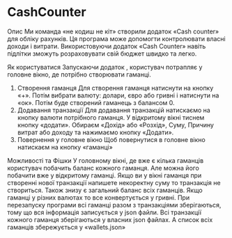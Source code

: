 # CashCounter

Опис
Ми команда «не кодиш не кіт» створили додаток
 «Cash counter» для обліку рахунків. 
Ця програма може допомогти контролювати власні доходи і витрати. 
Використовуючи додаток «Cash Counter» навіть підлітки зможуть розраховувати свій бюджет швидко та легко.

Як користуватися
Запускаючи додаток , користувач потрапляє  у головне вікно, де потрібно створювати гаманці.

1.	 Створення гаманця
Для створення гаманця натиснути на кнопку «+». Потім вибрати валюту: долари, євро або гривні і натиснути на «ок». Потім буде створений гаманець з балансом 0.
2.	 Додавання транзакції
Для додавання транзакцій натискаємо на кнопку валюти потрібного гаманця. У відкритому вікні тиснем кнопку «додати». Обираєм «Дохід» або «Розхід», Суму, Причину витрат або доходу та нажимаємо кнопку «Додати».
3.	 Повернення у головне вікно
Щоб повернутися в головне вікно натискаєм на кнопку «гаманці»


Можливості та Фішки
У головному вікні, де вже є кілька гаманців користувач побачить баланс кожного гаманця. Але можна його побачити вже у відкритому гаманці.
Якщо ви у вікні гаманця при створенні нової транзакції напишете некоректну суму то транзакція не створиться.
Також знизу є загальний баланс всіх гаманців. Якщо гаманці у різних валютах то все конвертується у гривні. 
При перезапуску програми всі гаманці разом з транзакціями зберігаються, тому що вся інформація записується у json файли.  Всі транзакції кожного гаманця зберігаються у власних json файлах.
А список всіх гаманців збережується у «wallets.json»


